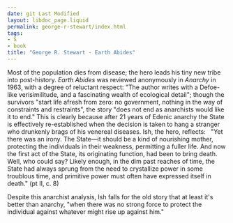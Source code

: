 ```yaml
---
date: git Last Modified
layout: libdoc_page.liquid
permalink: george-r-stewart/index.html
tags:
- S
- book
title: "George R. Stewart - Earth Abides"
---
```


Most of the population dies from disease; the hero leads his tiny new tribe into  post-history. _Earth Abides_ was reviewed anonymously in _Anarchy_ in  1963, with a degree of reluctant respect: "The author writes with a Defoe-like  verisimilitude, and a fascinating wealth of ecological detail"; though the  survivors "start life afresh from zero: no government, nothing in the way of  constraints and restraints", the story "does not end as anarchists would like it to end."  This is clearly because after 21 years of Edenic anarchy the State is  effectively re-established when the decision is taken to hang a stranger who  drunkenly brags of his venereal diseases. Ish, the hero, reflects:
  
"Yet there was an irony. The State—it should be a kind of nourishing mother,  protecting the individuals in their weakness, permitting a fuller life. And now  the first act of the State, its originating function, had been to bring death.  Well, who could say? Likely enough, in the dim past reaches of time, the State  had always sprung from the need to crystallize power in some troublous time, and  primitive power must often have expressed itself in death." (pt II, c. 8)

Despite this anarchist analysis, Ish falls for the old story that at least it's  better than anarchy, "when there was no strong force to protect the individual  against whatever might rise up against him."